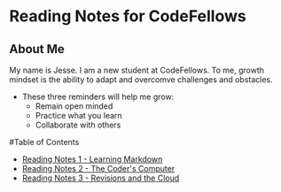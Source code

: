 # Reading Notes for CodeFellows

## About Me

My name is Jesse. I am a new student at CodeFellows. To me, growth mindset is the ability to adapt and overcomve challenges and obstacles.

- These three reminders will help me grow:
  - Remain open minded
  - Practice what you learn
  - Collaborate with others

#Table of Contents

- [Reading Notes 1 - Learning Markdown](markdown.md)
- [Reading Notes 2 - The Coder's Computer](coderscomputer.md)
- [Reading Notes 3 - Revisions and the Cloud](revisionscloud.md)